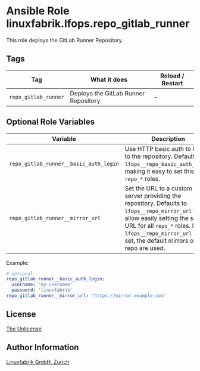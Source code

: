 # Ansible Role linuxfabrik.lfops.repo_gitlab_runner

This role deploys the GitLab Runner Repository.


## Tags

| Tag                  | What it does                         | Reload / Restart |
| ---                  | ------------                         | ---------------- |
| `repo_gitlab_runner` | Deploys the GitLab Runner Repository | - |


## Optional Role Variables

| Variable | Description | Default Value |
| -------- | ----------- | ------------- |
| `repo_gitlab_runner__basic_auth_login` | Use HTTP basic auth to login to the repository. Defaults to `lfops__repo_basic_auth_login`, making it easy to set this for all `repo_*` roles. | `{{ lfops__repo_basic_auth_login \| default("") }}` |
| `repo_gitlab_runner__mirror_url` | Set the URL to a custom mirror server providing the repository. Defaults to `lfops__repo_mirror_url` to allow easily setting the same URL for all `repo_*` roles. If `lfops__repo_mirror_url` is not set, the default mirrors of the repo are used. | `'{{ lfops__repo_mirror_url \| default("") }}'` |

Example:
```yaml
# optional
repo_gitlab_runner__basic_auth_login:
  username: 'my-username'
  password: 'linuxfabrik'
repo_gitlab_runner__mirror_url: 'https://mirror.example.com'
```


## License

[The Unlicense](https://unlicense.org/)


## Author Information

[Linuxfabrik GmbH, Zurich](https://www.linuxfabrik.ch)
